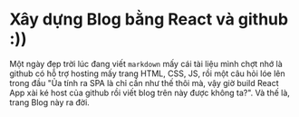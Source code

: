 # Xây dựng Blog bằng React và github :))

Một ngày đẹp trời lúc đang viết `markdown` mấy cái tài liệu mình chợt nhớ là github có hỗ trợ hosting mấy trang HTML, CSS, JS, rồi một câu hỏi lóe lên trong đầu "Ủa tính ra SPA là chỉ cần như thế thôi mà, vậy giờ build React App xài ké host của github rồi viết blog trên này được không ta?". Và thế là, trang Blog này ra đời.
